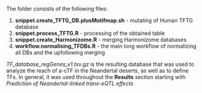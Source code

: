 The folder consists of the following files:  <br>
1. **snippet.create_TFTG_DB.plusMotifmap.sh** - mutating of Human TFTG database  <br>
2. **snippet.process_TFTG.R** - processing of the obtained table  <br>
3. **snippet.create_Harmonizome.R** - merging Harmonizome databases  <br>
4. **workflow.normalising_TFDBs.R** - the main long workflow of normalizing all DBs and the upfollowing merging  <br>

*TF_database_regGenes_v1.tsv.gz* is the resulting database that was used to analyze the reach of a-cTF in the Neandertal deserts, as well as to define TFs. In general, it was used throughout the **Results** section starting with *Prediction of Neandertal-linked trans-eQTL effects*